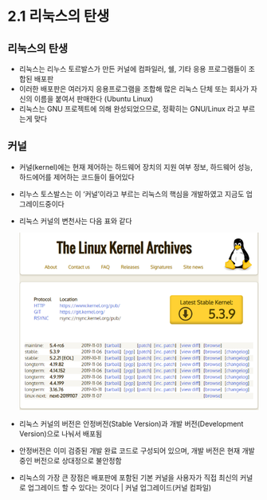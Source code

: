 # 2.1 리눅스의 탄생

## 리눅스의 탄생

- 리눅스는 리누스 토르발스가 만든 커널에 컴파일러, 쉘, 기타 응용 프로그램들이 조합된 배포판
- 이러한 배포판은 여러가지 응용프로그램을 조합해 많은 리눅스 단체 또는 회사가 자신의 이름을 붙여서 판매한다 (Ubuntu Linux)
- 리눅스는 GNU 프로젝트에 의해 완성되었으므로, 정확히는 GNU/Linux 라고 부르는게 맞다

## 커널

- 커널(kernel)에는 현재 제어하는 하드웨어 장치의 지원 여부 정보, 하드웨어 성능, 하드에어를 제어하는 코드들이 들어있다
- 리누스 토스발스는 이 ‘커널’이라고 부르는 리눅스의 핵심을 개발하였고 지금도 업그레이드중이다
- 리눅스 커널의 변천사는 다음 표와 같다

    <img src="./image/part2.png" alt="Alt123" width="600">

- 리눅스 커널의 버전은 안정버전(Stable Version)과 개발 버전(Development Version)으로 나눠서 배포됨
- 안정버전은 이미 검증된 개발 완료 코드로 구성되어 있으며, 개발 버전은 현재 개발 중인 버전으로 상대정으로 불안정함
- 리눅스의 가장 큰 장점은 배포판에 포함된 기본 커널을 사용자가 직접 최신의 커널로 업그레이드 할 수 있다는 것이다 | 커널 업그레이드(커널 컴파일)